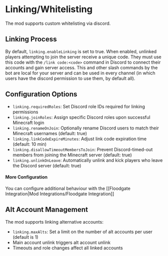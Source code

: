 # Linking/Whitelisting

The mod supports custom whitelisting via discord.

## Linking Process
By default, `linking.enableLinking` is set to true. When enabled, unlinked players attempting to join the server receive a unique code. They must use this code with the `/link code:<code>` command in Discord to connect their accounts and gain server access. This and other slash commands by the bot are local for your server and can be used in every channel (in which users have the discord permission to use them, by default all).

## Configuration Options
- `linking.requiredRoles`: Set Discord role IDs required for linking permissions
- `linking.joinRoles`: Assign specific Discord roles upon successful Minecraft login
- `linking.renameOnJoin`: Optionally rename Discord users to match their Minecraft usernames (default: true)
- `linking.linkCodeExpireMinutes`: Adjust link code expiration time (default: 10 min)
- `linking.disallowTimeoutMembersToJoin`: Prevent Discord-timed-out members from joining the Minecraft server (default: true)
- `linking.unlinkOnLeave`: Automatically unlink and kick players who leave the Discord server (default: true)

#### More Configuration
You can configure additional behaviour with the [[Floodgate Integration|Mod Integrations/Floodgate Integration]]

## Alt Account Management
The mod supports linking alternative accounts:
- `linking.maxAlts`: Set a limit on the number of alt accounts per user (default is 1)
- Main account unlink triggers alt account unlink
- Timeouts and role changes affect all linked accounts
